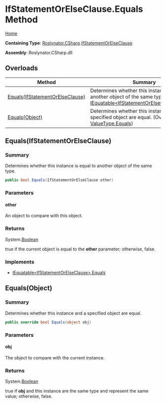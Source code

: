 # IfStatementOrElseClause\.Equals Method

[Home](../../../../README.md)

**Containing Type**: [Roslynator.CSharp](../../README.md)\.[IfStatementOrElseClause](../README.md)

**Assembly**: Roslynator\.CSharp\.dll

## Overloads

| Method | Summary |
| ------ | ------- |
| [Equals(IfStatementOrElseClause)](#Roslynator_CSharp_IfStatementOrElseClause_Equals_Roslynator_CSharp_IfStatementOrElseClause_) | Determines whether this instance is equal to another object of the same type\. \(Implements [IEquatable\<IfStatementOrElseClause>.Equals](https://docs.microsoft.com/en-us/dotnet/api/system.iequatable-1.equals)\) |
| [Equals(Object)](#Roslynator_CSharp_IfStatementOrElseClause_Equals_System_Object_) | Determines whether this instance and a specified object are equal\. \(Overrides [ValueType.Equals](https://docs.microsoft.com/en-us/dotnet/api/system.valuetype.equals)\) |

## Equals\(IfStatementOrElseClause\)<a name="Roslynator_CSharp_IfStatementOrElseClause_Equals_Roslynator_CSharp_IfStatementOrElseClause_"></a>

### Summary

Determines whether this instance is equal to another object of the same type\.

```csharp
public bool Equals(IfStatementOrElseClause other)
```

### Parameters

#### other



An object to compare with this object\.

### Returns

System\.[Boolean](https://docs.microsoft.com/en-us/dotnet/api/system.boolean)

true if the current object is equal to the **other** parameter; otherwise, false\.

### Implements

* [IEquatable\<IfStatementOrElseClause>.Equals](https://docs.microsoft.com/en-us/dotnet/api/system.iequatable-1.equals)

## Equals\(Object\)<a name="Roslynator_CSharp_IfStatementOrElseClause_Equals_System_Object_"></a>

### Summary

Determines whether this instance and a specified object are equal\.

```csharp
public override bool Equals(object obj)
```

### Parameters

#### obj



The object to compare with the current instance\. 

### Returns

System\.[Boolean](https://docs.microsoft.com/en-us/dotnet/api/system.boolean)

true if **obj** and this instance are the same type and represent the same value; otherwise, false\. 